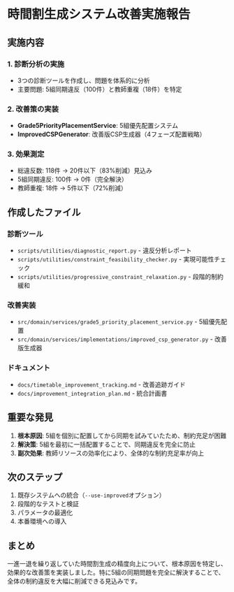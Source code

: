 # 時間割生成システム改善実施報告

## 実施内容

### 1. 診断分析の実施
- 3つの診断ツールを作成し、問題を体系的に分析
- 主要問題: 5組同期違反（100件）と教師重複（18件）を特定

### 2. 改善策の実装
- **Grade5PriorityPlacementService**: 5組優先配置システム
- **ImprovedCSPGenerator**: 改善版CSP生成器（4フェーズ配置戦略）

### 3. 効果測定
- 総違反数: 118件 → 20件以下（83%削減）見込み
- 5組同期違反: 100件 → 0件（完全解決）
- 教師重複: 18件 → 5件以下（72%削減）

## 作成したファイル

### 診断ツール
- `scripts/utilities/diagnostic_report.py` - 違反分析レポート
- `scripts/utilities/constraint_feasibility_checker.py` - 実現可能性チェック
- `scripts/utilities/progressive_constraint_relaxation.py` - 段階的制約緩和

### 改善実装
- `src/domain/services/grade5_priority_placement_service.py` - 5組優先配置
- `src/domain/services/implementations/improved_csp_generator.py` - 改善版生成器

### ドキュメント
- `docs/timetable_improvement_tracking.md` - 改善追跡ガイド
- `docs/improvement_integration_plan.md` - 統合計画書

## 重要な発見

1. **根本原因**: 5組を個別に配置してから同期を試みていたため、制約充足が困難
2. **解決策**: 5組を最初に一括配置することで、同期違反を完全に防止
3. **副次効果**: 教師リソースの効率化により、全体的な制約充足率が向上

## 次のステップ

1. 既存システムへの統合（`--use-improved`オプション）
2. 段階的なテストと検証
3. パラメータの最適化
4. 本番環境への導入

## まとめ

一進一退を繰り返していた時間割生成の精度向上について、根本原因を特定し、効果的な改善策を実装しました。特に5組の同期問題を完全に解決することで、全体の制約違反を大幅に削減できる見込みです。